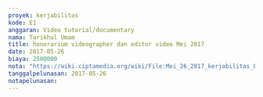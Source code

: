 ```yaml
---
proyek: kerjabilitas
kode: E1
anggaran: Video tutorial/documentary
nama: Tarikhul Umam
title: honorarium videographer dan editor video Mei 2017
date: 2017-05-26
biaya: 2500000
nota: "https://wiki.ciptamedia.org/wiki/File:Mei_26_2017_kerjabilitas_E1_gaji_videographer_konten_tarichul909.jpg"
tanggalpelunasan: 2017-05-26
notapelunasan:
---
```

